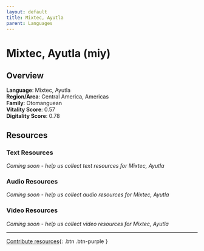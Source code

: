 ```yaml
---
layout: default
title: Mixtec, Ayutla
parent: Languages
---
```


# Mixtec, Ayutla (miy)

## Overview

**Language**: Mixtec, Ayutla  
**Region/Area**: Central America, Americas  
**Family**: Otomanguean  
**Vitality Score**: 0.57  
**Digitality Score**: 0.78  

## Resources

### Text Resources
*Coming soon - help us collect text resources for Mixtec, Ayutla*

### Audio Resources
*Coming soon - help us collect audio resources for Mixtec, Ayutla*

### Video Resources
*Coming soon - help us collect video resources for Mixtec, Ayutla*

---

[Contribute resources](https://fairtrain.github.io/){: .btn .btn-purple }
